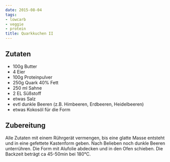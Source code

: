 ```yaml
---
date: 2015-08-04
tags:
- lowcarb
- veggie
- protein
title: Quarkkuchen II
---
```


## Zutaten
- 100g   Butter
- 4      Eier
- 100g   Proteinpulver
- 250g   Quark 40% Fett
- 250 ml Sahne
- 2 EL   Süßstoff
- etwas Salz
- evtl dunkle Beeren (z.B. Himbeeren, Erdbeeren, Heidelbeeren)
- etwas Kokosöl für die Form

## Zubereitung
Alle Zutaten mit einem Rührgerät vermengen, bis eine glatte Masse entsteht und in eine gefettete Kastenform geben. Nach Belieben noch dunkle Beeren unterrühren. Die Form mit Alufolie abdecken und in den Ofen schieben.
Die Backzeit beträgt ca 45-50min bei 180°C.
